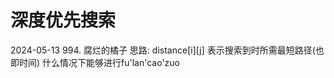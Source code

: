 

# 深度优先搜索

2024-05-13 
994. 腐烂的橘子
思路: distance[i][j] 表示搜索到时所需最短路径(也即时间)
什么情况下能够进行fu'lan'cao'zuo
```C++

```